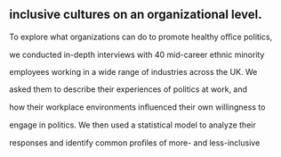 ## inclusive cultures on an organizational level.

To explore what organizations can do to promote healthy oﬃce politics,

we conducted in-depth interviews with 40 mid-career ethnic minority

employees working in a wide range of industries across the UK. We

asked them to describe their experiences of politics at work, and

how their workplace environments inﬂuenced their own willingness to

engage in politics. We then used a statistical model to analyze their

responses and identify common proﬁles of more- and less-inclusive